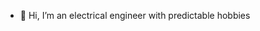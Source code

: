 - 👋 Hi, I’m an electrical engineer with predictable hobbies

<!---
Qutino/Qutino is a ✨ special ✨ repository because its `README.md` (this file) appears on your GitHub profile.
You can click the Preview link to take a look at your changes.
--->

